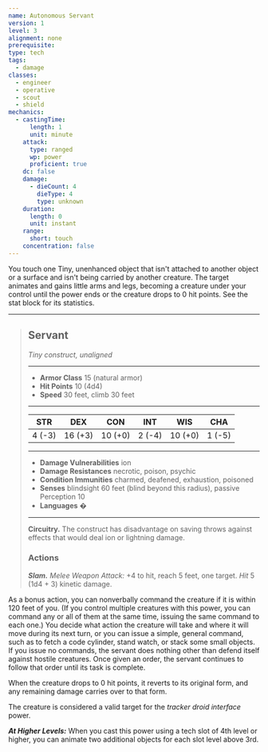 ```yaml
---
name: Autonomous Servant
version: 1
level: 3
alignment: none
prerequisite: 
type: tech
tags:
  - damage
classes:
  - engineer
  - operative
  - scout
  - shield
mechanics:
  - castingTime:
      length: 1
      unit: minute
    attack:
      type: ranged
      wp: power
      proficient: true
    dc: false
    damage:
      - dieCount: 4
        dieType: 4
        type: unknown
    duration:
      length: 0
      unit: instant
    range:
      short: touch
    concentration: false
---
```

You touch one Tiny, unenhanced object that isn't attached to another object or a surface and isn't being carried by another creature. The target animates and gains little arms and legs, becoming a creature under your control until the power ends or the creature drops to 0 hit points. See the stat block for its statistics. 

___
> ## Servant
>*Tiny construct, unaligned*
> ___
> - **Armor Class** 15 (natural armor)
> - **Hit Points** 10 (4d4)
> - **Speed** 30 feet, climb 30 feet
>___
>|STR|DEX|CON|INT|WIS|CHA|
>|:---:|:---:|:---:|:---:|:---:|:---:|
>|4 (-3)|16 (+3)|10 (+0)|2 (-4)|10 (+0)|1 (-5)|
>___
> - **Damage Vulnerabilities** ion
> - **Damage Resistances** necrotic, poison, psychic
> - **Condition Immunities** charmed, deafened, exhaustion, poisoned
> - **Senses** blindsight 60 feet (blind beyond this radius), passive Perception 10
> - **Languages** �
> ___
> **Circuitry.** The construct has disadvantage on saving throws against effects that would deal ion or lightning damage.
> ### Actions
> ***Slam.*** *Melee Weapon Attack:* +4 to hit, reach 5 feet, one target. *Hit* 5 (1d4 + 3) kinetic damage.

As a bonus action, you can nonverbally command the creature if it is within 120 feet of you. (If you control multiple creatures with this power, you can command any or all of them at the same time, issuing the same command to each one.) You decide what action the creature will take and where it will move during its next turn, or you can issue a simple, general command, such as to fetch a code cylinder, stand watch, or stack some small objects. If you issue no commands, the servant does nothing other than defend itself against hostile creatures. Once given an order, the servant continues to follow that order until its task is complete.

When the creature drops to 0 hit points, it reverts to its original form, and any remaining damage carries over to that form.

The creature is considered a valid target for the *tracker droid interface* power.

***__At Higher Levels__:*** When you cast this power using a tech slot of 4th level or higher, you can animate two additional objects for each slot level above 3rd.
    